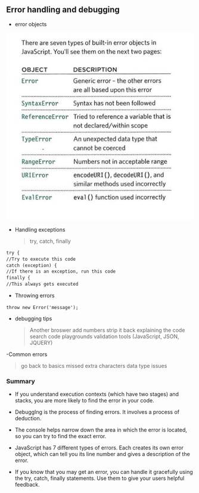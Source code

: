## Error handling and debugging

- error objects

![image](/error%20objects.png)

- Handling exceptions
  
  >try, catch, finally

```html
try {
//Try to execute this code
catch (exception) {
//If there is an exception, run this code
finally {
//This always gets executed
```

- Throwing errors

```throw new Error('message');```
  
- debugging tips
   >Another broswer
   >add numbers
   >strip it back
   >explaining the code
   >search
   >code playgrounds
   >validation tools (JavaScript, JSON, JQUERY)

-Common errors

  >go back to basics
  >missed extra characters
  >data type issues

### Summary

- If you understand execution contexts (which have two stages) and stacks, you are more likely to find the error in your code.
  
- DebuggIng is the process of finding errors. It involves a process of deduction.
  
- The console helps narrow down the area in which the error is located, so you can try to find the exact error.
  
- JavaScript has 7 different types of errors. Each creates its own error object, which can tell you its line number and gives a description of the error.
  
- If you know that you may get an error, you can handle it gracefully using the try, catch, finally statements. Use them to give your users helpful feedback.